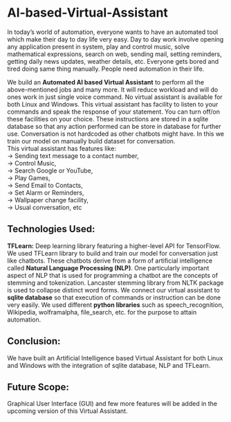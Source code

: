 # AI-based-Virtual-Assistant
In today’s world of automation, everyone wants to have an automated tool which make their day to day life very easy. Day to day work involve opening any application present in system, play and control music, solve mathematical expressions, search on web, sending mail, setting reminders, getting daily news updates, weather details, etc. Everyone gets bored and tired doing same thing manually. People need automation in their life.

We build an __Automated AI based Virtual Assistant__ to perform all the above-mentioned jobs and many more. It will reduce workload and will do ones work in just single voice command. No virtual assistant is available for both Linux and Windows. This virtual assistant has facility to listen to your commands and speak the response of your statement. You can turn off/on these facilities on your choice. These instructions are stored in a sqlite database so that any action performed can be store in database for further use. Conversation is not hardcoded as other chatbots might have. In this we train our model on manually build dataset for conversation.
<br>This virtual assistant has features like:<br>
->	Sending text message to a contact number,<br>
->	Control Music,<br>
->	Search Google or YouTube,<br>
->	Play Games,<br>
->	Send Email to Contacts,<br>
->	Set Alarm or Reminders,<br>
->	Wallpaper change facility, <br>
->	Usual conversation, etc<br>

## Technologies Used: 
__TFLearn:__ Deep learning library featuring a higher-level API for TensorFlow. We used TFLearn library to build and train our model for conversation just like chatbots. 
These chatbots derive from a form of artificial intelligence called __Natural Language Processing (NLP)__. One particularly important aspect of NLP that is used for programming a chatbot are the concepts of stemming and tokenization. Lancaster stemming library from NLTK package is used to collapse distinct word forms.
We connect our virtual assistant to __sqlite database__ so that execution of commands or instruction can be done very easily.
We used different __python libraries__ such as speech_recognition, Wikipedia, wolframalpha, file_search, etc. for the purpose to attain automation.

## Conclusion: 
We have built an Artificial Intelligence based Virtual Assistant for both Linux and Windows with the integration of sqlite database, NLP and TFLearn.

## Future Scope: 
Graphical User Interface (GUI) and few more features will be added in the upcoming version of this Virtual Assistant.
